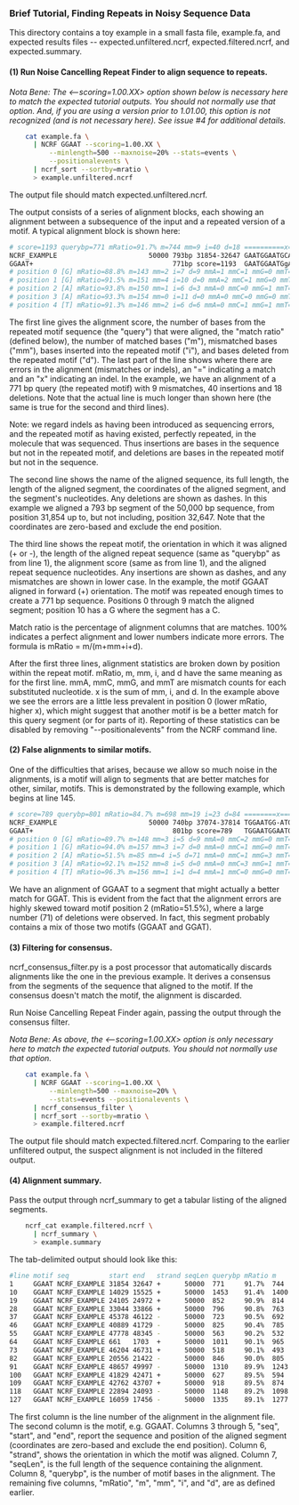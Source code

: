 ### Brief Tutorial, Finding Repeats in Noisy Sequence Data

This directory contains a toy example in a small fasta file, example.fa, and
expected results files -- expected.unfiltered.ncrf, expected.filtered.ncrf, and
expected.summary.

#### (1) Run Noise Cancelling Repeat Finder to align sequence to repeats.

_Nota Bene: The <--scoring=1.00.XX> option shown below is necessary here to match
the expected tutorial outputs. You should not normally use that option. And, if
you are using a version prior to 1.01.00, this option is not recognized (and is
not necessary here). See issue #4 for additional details._

```bash 
    cat example.fa \
      | NCRF GGAAT --scoring=1.00.XX \
          --minlength=500 --maxnoise=20% --stats=events \
          --positionalevents \
      | ncrf_sort --sortby=mratio \
      > example.unfiltered.ncrf
```

The output file should match expected.unfiltered.ncrf.

The output consists of a series of alignment blocks, each showing an alignment
between a subsequence of the input and a repeated version of a motif. A typical
alignment block is shown here:

```bash 
# score=1193 querybp=771 mRatio=91.7% m=744 mm=9 i=40 d=18 ==========x=======...
NCRF_EXAMPLE                       50000 793bp 31854-32647 GAATGGAATGCAATGGAA...
GGAAT+                                   771bp score=1193  GAATGGAATGgAATGGAA...
# position 0 [G] mRatio=88.8% m=143 mm=2 i=7 d=9 mmA=1 mmC=1 mmG=0 mmT=0 x=18
# position 1 [G] mRatio=91.5% m=151 mm=4 i=10 d=0 mmA=2 mmC=1 mmG=0 mmT=1 x=14
# position 2 [A] mRatio=93.8% m=150 mm=1 i=6 d=3 mmA=0 mmC=0 mmG=1 mmT=0 x=10
# position 3 [A] mRatio=93.3% m=154 mm=0 i=11 d=0 mmA=0 mmC=0 mmG=0 mmT=0 x=11
# position 4 [T] mRatio=91.3% m=146 mm=2 i=6 d=6 mmA=0 mmC=1 mmG=1 mmT=0 x=14
```

The first line gives the alignment score, the number of bases from the repeated
motif sequence (the "query") that were aligned, the "match ratio" (defined
below), the number of matched bases ("m"), mismatched bases ("mm"), bases
inserted into the repeated motif ("i"), and bases deleted from the repeated
motif ("d"). The last part of the line shows where there are errors in the
alignment (mismatches or indels), an "=" indicating a match and an "x"
indicating an indel. In the example, we have an alignment of a 771 bp query
(the repeated motif) with 9 mismatches, 40 insertions and 18 deletions. Note
that the actual line is much longer than shown here (the same is true for the
second and third lines).

Note: we regard indels as having been introduced as sequencing errors, and the
repeated motif as having existed, perfectly repeated, in the molecule that was
sequenced. Thus insertions are bases in the sequence but not in the repeated
motif, and deletions are bases in the repeated motif but not in the sequence.

The second line shows the name of the aligned sequence, its full length, the
length of the aligned segment, the coordinates of the aligned segment, and the
segment's nucleotides. Any deletions are shown as dashes. In this example we
aligned a 793 bp segment of the 50,000 bp sequence, from position 31,854 up to,
but not including, position 32,647. Note that the coordinates are zero-based
and exclude the end position.

The third line shows the repeat motif, the orientation in which it was aligned
(+ or -), the length of the aligned repeat sequence (same as "querybp" as from
line 1), the alignment score (same as from line 1), and the aligned repeat
sequence nucleotides. Any insertions are shown as dashes, and any mismatches
are shown in lower case. In the example, the motif GGAAT aligned in forward (+)
orientation. The motif was repeated enough times to create a 771 bp sequence.
Positions 0 through 9 match the aligned segment; position 10 has a G where the
segment has a C.

Match ratio is the percentage of alignment columns that are matches. 100%
indicates a perfect alignment and lower numbers indicate more errors. The
formula is mRatio = m/(m+mm+i+d).

After the first three lines, alignment statistics are broken down by position
within the repeat motif. mRatio, m, mm, i, and d have the same meaning as for
the first line. mmA, mmC, mmG, and mmT are mismatch counts for each substituted
nucleotide. x is the sum of mm, i, and d. In the example above we see the
errors are a little less prevalent in position 0 (lower mRatio, higher x),
which might suggest that another motif is be a better match for this query
segment (or for parts of it). Reporting of these statistics can be disabled by
removing "--positionalevents" from the NCRF command line.

#### (2) False alignments to similar motifs.

One of the difficulties that arises, because we allow so much noise in the
alignments, is a motif will align to segments that are better matches for
other, similar, motifs. This is demonstrated by the following example, which
begins at line 145.

```bash 
# score=789 querybp=801 mRatio=84.7% m=698 mm=19 i=23 d=84 ========x====x==x=...
NCRF_EXAMPLE                       50000 740bp 37074-37814 TGGAATGG-ATGGAAAAG...
GGAAT+                                   801bp score=789   TGGAATGGAATGG-AAtG...
# position 0 [G] mRatio=89.7% m=148 mm=3 i=5 d=9 mmA=0 mmC=2 mmG=0 mmT=1 x=17
# position 1 [G] mRatio=94.0% m=157 mm=3 i=7 d=0 mmA=0 mmC=1 mmG=0 mmT=2 x=10
# position 2 [A] mRatio=51.5% m=85 mm=4 i=5 d=71 mmA=0 mmC=1 mmG=3 mmT=0 x=80
# position 3 [A] mRatio=92.1% m=152 mm=8 i=5 d=0 mmA=0 mmC=3 mmG=1 mmT=4 x=13
# position 4 [T] mRatio=96.3% m=156 mm=1 i=1 d=4 mmA=1 mmC=0 mmG=0 mmT=0 x=6
```

We have an alignment of GGAAT to a segment that might actually a better match
for GGAT. This is evident from the fact that the alignment errors are highly
skewed toward motif position 2 (mRatio=51.5%), where a large number (71) of
deletions were observed. In fact, this segment probably contains a mix of those
two motifs (GGAAT and GGAT).

#### (3) Filtering for consensus.

ncrf_consensus_filter.py is a post processor that automatically discards
alignments like the one in the previous example. It derives a consensus
from the segments of the sequence that aligned to the motif. If the consensus
doesn't match the motif, the alignment is discarded.

Run Noise Cancelling Repeat Finder again, passing the output through the
consensus filter.

_Nota Bene: As above, the <--scoring=1.00.XX> option is only necessary here to
match the expected tutorial outputs. You should not normally use that option._

```bash 
    cat example.fa \
      | NCRF GGAAT --scoring=1.00.XX \
          --minlength=500 --maxnoise=20% \
          --stats=events --positionalevents \
      | ncrf_consensus_filter \
      | ncrf_sort --sortby=mratio \
      > example.filtered.ncrf
```

The output file should match expected.filtered.ncrf. Comparing to the earlier
unfiltered output, the suspect alignment is not included in the filtered output.

#### (4) Alignment summary.

Pass the output through ncrf_summary to get a tabular listing of the aligned
segments.

```bash 
    ncrf_cat example.filtered.ncrf \
      | ncrf_summary \
      > example.summary
```

The tab-delimited output should look like this:

```bash 
#line motif seq          start end   strand seqLen querybp mRatio m    mm i  d
1     GGAAT NCRF_EXAMPLE 31854 32647 +      50000  771     91.7%  744  9  40 18
10    GGAAT NCRF_EXAMPLE 14029 15525 +      50000  1453    91.4%  1400 17 79 36
19    GGAAT NCRF_EXAMPLE 24105 24972 +      50000  852     90.9%  814  10 43 28
28    GGAAT NCRF_EXAMPLE 33044 33866 +      50000  796     90.8%  763  15 44 18
37    GGAAT NCRF_EXAMPLE 45378 46122 -      50000  723     90.5%  692  10 42 21
46    GGAAT NCRF_EXAMPLE 40889 41729 -      50000  825     90.4%  785  12 43 28
55    GGAAT NCRF_EXAMPLE 47778 48345 -      50000  563     90.2%  532  8  27 23
64    GGAAT NCRF_EXAMPLE 661   1703  +      50000  1011    90.1%  965  17 60 29
73    GGAAT NCRF_EXAMPLE 46204 46731 +      50000  518     90.1%  493  5  29 20
82    GGAAT NCRF_EXAMPLE 20556 21422 -      50000  846     90.0%  805  13 48 28
91    GGAAT NCRF_EXAMPLE 48657 49997 -      50000  1310    89.9%  1243 24 73 43
100   GGAAT NCRF_EXAMPLE 41829 42471 +      50000  627     89.5%  594  11 37 22
109   GGAAT NCRF_EXAMPLE 42762 43707 +      50000  918     89.5%  874  12 59 32
118   GGAAT NCRF_EXAMPLE 22894 24093 -      50000  1148    89.2%  1098 18 83 32
127   GGAAT NCRF_EXAMPLE 16059 17456 -      50000  1335    89.1%  1277 21 99 37
```

The first column is the line number of the alignment in the alignment file. The
second column is the motif, e.g. GGAAT. Columns 3 through 5, "seq", "start",
and "end", report the sequence and position of the aligned segment (coordinates
are zero-based and exclude the end position). Column 6, "strand", shows the
orientation in which the motif was aligned. Column 7, "seqLen", is the full
length of the sequence containing the alignment. Column 8, "querybp", is the
number of motif bases in the alignment. The remaining five columns, "mRatio",
"m", "mm", "i", and "d", are as defined earlier.
